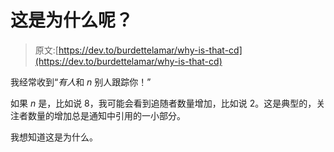 # 这是为什么呢？

> 原文:[https://dev.to/burdettelamar/why-is-that-cd](https://dev.to/burdettelamar/why-is-that-cd)

我经常收到“*有人*和 *n* 别人跟踪你！”

如果 *n* 是，比如说 8，我可能会看到追随者数量增加，比如说 2。这是典型的，关注者数量的增加总是通知中引用的一小部分。

我想知道这是为什么。